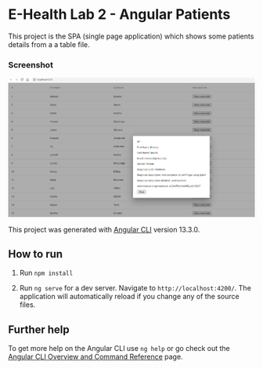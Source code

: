 # E-Health Lab 2 - Angular Patients

This project is the SPA (single page application) which shows some patients details from a a table file.

### Screenshot

![no photo](patients_ss.PNG)
 
This project was generated with [Angular CLI](https://github.com/angular/angular-cli) version 13.3.0.

## How to run

1. Run `npm install`

2. Run `ng serve` for a dev server. Navigate to `http://localhost:4200/`. The application will automatically reload if you change any of the source files.

## Further help

To get more help on the Angular CLI use `ng help` or go check out the [Angular CLI Overview and Command Reference](https://angular.io/cli) page.
